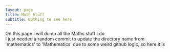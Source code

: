```yaml
---
layout: page
title: Math Stuff
subtitle: Nothing to see here 
---
```

On this page I will dump all the Maths stuff I do  
I just needed a random commit to update the directory name from 'mathematics' to 'Mathematics' due to some weird github logic, so here it is
